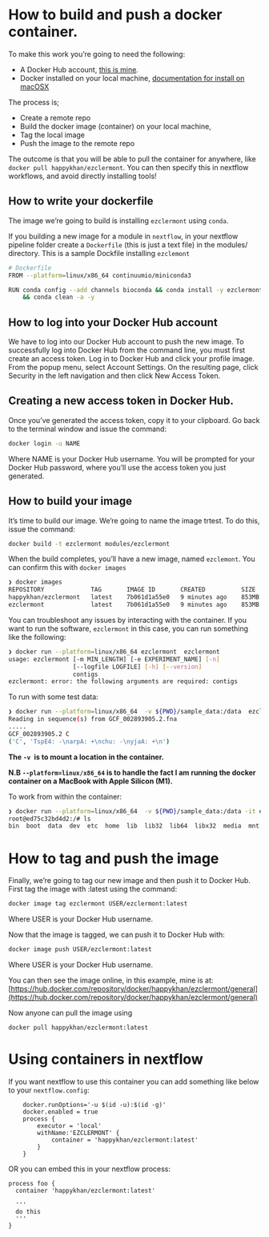 # How to build and push a docker container. 
To make this work you’re going to need the following:

* A Docker Hub account, [this is mine](https://hub.docker.com/repository/docker/happykhan).
* Docker installed on your local machine, [documentation for install on macOSX](https://docs.docker.com/desktop/install/mac-install/)

The process is; 

* Create a remote repo 
* Build the docker image (container) on your local machine, 
* Tag the local image
* Push the image to the remote repo 

The outcome is that you will be able to pull the container for anywhere, like `docker pull happykhan/ezclermont`. 
You can then specify this in nextflow workflows, and avoid directly installing tools!

## How to write your dockerfile
The image we’re going to build is installing `ezclermont` using `conda`. 

If you building a new image for a module in `nextflow`, in your nextflow pipeline folder create a `Dockerfile` (this is just a text file) in the modules/<your module name> directory. 
This is a sample Dockfile installing `ezclemont` 

```bash 
# Dockerfile
FROM --platform=linux/x86_64 continuumio/miniconda3

RUN conda config --add channels bioconda && conda install -y ezclermont \ 
    && conda clean -a -y
```

## How to log into your Docker Hub account
We have to log into our Docker Hub account to push the new image. To successfully log into Docker Hub from the command line, you must first create an access token. Log in to Docker Hub and click your profile image. From the popup menu, select Account Settings. On the resulting page, click Security in the left navigation and then click New Access Token.

## Creating a new access token in Docker Hub.
Once you’ve generated the access token, copy it to your clipboard. Go back to the terminal window and issue the command:

```bash
docker login -u NAME
```

Where NAME is your Docker Hub username. You will be prompted for your Docker Hub password, where you’ll use the access token you just generated.

## How to build your image
It’s time to build our image. We’re going to name the image trtest. To do this, issue the command:

```bash
docker build -t ezclermont modules/ezclermont
```

When the build completes, you’ll have a new image, named `ezclemont`. You can confirm this with `docker images`

```bash
❯ docker images
REPOSITORY             TAG       IMAGE ID       CREATED          SIZE
happykhan/ezclermont   latest    7b061d1a55e0   9 minutes ago    853MB
ezclermont             latest    7b061d1a55e0   9 minutes ago    853MB
```

You can troubleshoot any issues by interacting with the container. If you want to run the software, `ezclermont` in this case, you can run something like the following: 

```bash
❯ docker run --platform=linux/x86_64 ezclermont  ezclermont
usage: ezclermont [-m MIN_LENGTH] [-e EXPERIMENT_NAME] [-n]
                  [--logfile LOGFILE] [-h] [--version]
                  contigs
ezclermont: error: the following arguments are required: contigs
```

To run with some test data:

```bash
❯ docker run --platform=linux/x86_64  -v ${PWD}/sample_data:/data  ezclermont ezclermont  /data/GCF_002893905.2.fna
Reading in sequence(s) from GCF_002893905.2.fna
.....
GCF_002893905.2 C
('C', 'TspE4: -\narpA: +\nchu: -\nyjaA: +\n')
```

**The `-v `is to mount a location in the container.**

**N.B `--platform=linux/x86_64` is to handle the fact I am running the docker container on a MacBook with Apple Silicon (M1).**

To work from within the container: 

```bash
❯ docker run --platform=linux/x86_64  -v ${PWD}/sample_data:/data -it ezclermont bash                              
root@ed75c32bd4d2:/# ls
bin  boot  data  dev  etc  home  lib  lib32  lib64  libx32  media  mnt  opt  proc  root  run  sbin  srv  sys  tmp  usr  var
```

# How to tag and push the image
Finally, we’re going to tag our new image and then push it to Docker Hub. First tag the image with :latest using the command:

```bash
docker image tag ezclermont USER/ezclermont:latest
```

Where USER is your Docker Hub username.

Now that the image is tagged, we can push it to Docker Hub with:

```bash
docker image push USER/ezclermont:latest
```

Where USER is your Docker Hub username.

You can then see the image online, in this example, mine is at: [https://hub.docker.com/repository/docker/happykhan/ezclermont/general](https://hub.docker.com/repository/docker/happykhan/ezclermont/general)

Now anyone can pull the image using 

```
docker pull happykhan/ezclermont:latest
```

# Using containers in nextflow 
If you want nextflow to use this container you can add something like below to your `nextflow.config`:

```
    docker.runOptions='-u $(id -u):$(id -g)'
    docker.enabled = true
    process {
        executor = 'local'
        withName:'EZCLERMONT' {
            container = 'happykhan/ezclermont:latest'
        }
    }   
```

OR you can embed this in your nextflow process: 

```
process foo {
  container 'happykhan/ezclermont:latest'

  '''
  do this
  '''
}
```
